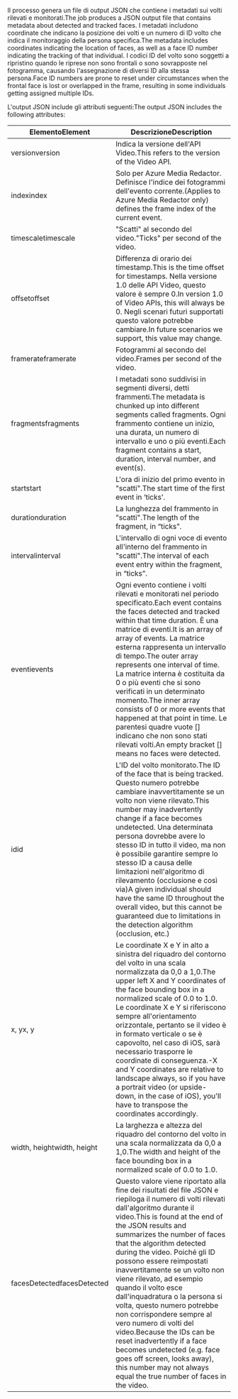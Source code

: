 <span data-ttu-id="76498-101">Il processo genera un file di output JSON che contiene i metadati sui volti rilevati e monitorati.</span><span class="sxs-lookup"><span data-stu-id="76498-101">The job produces a JSON output file that contains metadata about detected and tracked faces.</span></span> <span data-ttu-id="76498-102">I metadati includono coordinate che indicano la posizione dei volti e un numero di ID volto che indica il monitoraggio della persona specifica.</span><span class="sxs-lookup"><span data-stu-id="76498-102">The metadata includes coordinates indicating the location of faces, as well as a face ID number indicating the tracking of that individual.</span></span> <span data-ttu-id="76498-103">I codici ID del volto sono soggetti a ripristino quando le riprese non sono frontali o sono sovrapposte nel fotogramma, causando l'assegnazione di diversi ID alla stessa persona.</span><span class="sxs-lookup"><span data-stu-id="76498-103">Face ID numbers are prone to reset under circumstances when the frontal face is lost or overlapped in the frame, resulting in some individuals getting assigned multiple IDs.</span></span>

<span data-ttu-id="76498-104">L'output JSON include gli attributi seguenti:</span><span class="sxs-lookup"><span data-stu-id="76498-104">The output JSON includes the following attributes:</span></span>

| <span data-ttu-id="76498-105">Elemento</span><span class="sxs-lookup"><span data-stu-id="76498-105">Element</span></span> | <span data-ttu-id="76498-106">Descrizione</span><span class="sxs-lookup"><span data-stu-id="76498-106">Description</span></span> |
| --- | --- |
| <span data-ttu-id="76498-107">version</span><span class="sxs-lookup"><span data-stu-id="76498-107">version</span></span> |<span data-ttu-id="76498-108">Indica la versione dell'API Video.</span><span class="sxs-lookup"><span data-stu-id="76498-108">This refers to the version of the Video API.</span></span> |
| <span data-ttu-id="76498-109">index</span><span class="sxs-lookup"><span data-stu-id="76498-109">index</span></span> | <span data-ttu-id="76498-110">Solo per Azure Media Redactor. Definisce l'indice dei fotogrammi dell'evento corrente.</span><span class="sxs-lookup"><span data-stu-id="76498-110">(Applies to Azure Media Redactor only) defines the frame index of the current event.</span></span> |
| <span data-ttu-id="76498-111">timescale</span><span class="sxs-lookup"><span data-stu-id="76498-111">timescale</span></span> |<span data-ttu-id="76498-112">"Scatti" al secondo del video.</span><span class="sxs-lookup"><span data-stu-id="76498-112">"Ticks" per second of the video.</span></span> |
| <span data-ttu-id="76498-113">offset</span><span class="sxs-lookup"><span data-stu-id="76498-113">offset</span></span> |<span data-ttu-id="76498-114">Differenza di orario dei timestamp.</span><span class="sxs-lookup"><span data-stu-id="76498-114">This is the time offset for timestamps.</span></span> <span data-ttu-id="76498-115">Nella versione 1.0 delle API Video, questo valore è sempre 0.</span><span class="sxs-lookup"><span data-stu-id="76498-115">In version 1.0 of Video APIs, this will always be 0.</span></span> <span data-ttu-id="76498-116">Negli scenari futuri supportati questo valore potrebbe cambiare.</span><span class="sxs-lookup"><span data-stu-id="76498-116">In future scenarios we support, this value may change.</span></span> |
| <span data-ttu-id="76498-117">framerate</span><span class="sxs-lookup"><span data-stu-id="76498-117">framerate</span></span> |<span data-ttu-id="76498-118">Fotogrammi al secondo del video.</span><span class="sxs-lookup"><span data-stu-id="76498-118">Frames per second of the video.</span></span> |
| <span data-ttu-id="76498-119">fragments</span><span class="sxs-lookup"><span data-stu-id="76498-119">fragments</span></span> |<span data-ttu-id="76498-120">I metadati sono suddivisi in segmenti diversi, detti frammenti.</span><span class="sxs-lookup"><span data-stu-id="76498-120">The metadata is chunked up into different segments called fragments.</span></span> <span data-ttu-id="76498-121">Ogni frammento contiene un inizio, una durata, un numero di intervallo e uno o più eventi.</span><span class="sxs-lookup"><span data-stu-id="76498-121">Each fragment contains a start, duration, interval number, and event(s).</span></span> |
| <span data-ttu-id="76498-122">start</span><span class="sxs-lookup"><span data-stu-id="76498-122">start</span></span> |<span data-ttu-id="76498-123">L'ora di inizio del primo evento in "scatti".</span><span class="sxs-lookup"><span data-stu-id="76498-123">The start time of the first event in ‘ticks’.</span></span> |
| <span data-ttu-id="76498-124">duration</span><span class="sxs-lookup"><span data-stu-id="76498-124">duration</span></span> |<span data-ttu-id="76498-125">La lunghezza del frammento in "scatti".</span><span class="sxs-lookup"><span data-stu-id="76498-125">The length of the fragment, in “ticks”.</span></span> |
| <span data-ttu-id="76498-126">interval</span><span class="sxs-lookup"><span data-stu-id="76498-126">interval</span></span> |<span data-ttu-id="76498-127">L'intervallo di ogni voce di evento all'interno del frammento in "scatti".</span><span class="sxs-lookup"><span data-stu-id="76498-127">The interval of each event entry within the fragment, in “ticks”.</span></span> |
| <span data-ttu-id="76498-128">eventi</span><span class="sxs-lookup"><span data-stu-id="76498-128">events</span></span> |<span data-ttu-id="76498-129">Ogni evento contiene i volti rilevati e monitorati nel periodo specificato.</span><span class="sxs-lookup"><span data-stu-id="76498-129">Each event contains the faces detected and tracked within that time duration.</span></span> <span data-ttu-id="76498-130">È una matrice di eventi.</span><span class="sxs-lookup"><span data-stu-id="76498-130">It is an array of array of events.</span></span> <span data-ttu-id="76498-131">La matrice esterna rappresenta un intervallo di tempo.</span><span class="sxs-lookup"><span data-stu-id="76498-131">The outer array represents one interval of time.</span></span> <span data-ttu-id="76498-132">La matrice interna è costituita da 0 o più eventi che si sono verificati in un determinato momento.</span><span class="sxs-lookup"><span data-stu-id="76498-132">The inner array consists of 0 or more events that happened at that point in time.</span></span> <span data-ttu-id="76498-133">Le parentesi quadre vuote [] indicano che non sono stati rilevati volti.</span><span class="sxs-lookup"><span data-stu-id="76498-133">An empty bracket [] means no faces were detected.</span></span> |
| <span data-ttu-id="76498-134">id</span><span class="sxs-lookup"><span data-stu-id="76498-134">id</span></span> |<span data-ttu-id="76498-135">L'ID del volto monitorato.</span><span class="sxs-lookup"><span data-stu-id="76498-135">The ID of the face that is being tracked.</span></span> <span data-ttu-id="76498-136">Questo numero potrebbe cambiare inavvertitamente se un volto non viene rilevato.</span><span class="sxs-lookup"><span data-stu-id="76498-136">This number may inadvertently change if a face becomes undetected.</span></span> <span data-ttu-id="76498-137">Una determinata persona dovrebbe avere lo stesso ID in tutto il video, ma non è possibile garantire sempre lo stesso ID a causa delle limitazioni nell'algoritmo di rilevamento (occlusione e così via)</span><span class="sxs-lookup"><span data-stu-id="76498-137">A given individual should have the same ID throughout the overall video, but this cannot be guaranteed due to limitations in the detection algorithm (occlusion, etc.)</span></span> |
| <span data-ttu-id="76498-138">x, y</span><span class="sxs-lookup"><span data-stu-id="76498-138">x, y</span></span> |<span data-ttu-id="76498-139">Le coordinate X e Y in alto a sinistra del riquadro del contorno del volto in una scala normalizzata da 0,0 a 1,0.</span><span class="sxs-lookup"><span data-stu-id="76498-139">The upper left X and Y coordinates of the face bounding box in a normalized scale of 0.0 to 1.0.</span></span> <br/><span data-ttu-id="76498-140">Le coordinate X e Y si riferiscono sempre all'orientamento orizzontale, pertanto se il video è in formato verticale o se è capovolto, nel caso di iOS, sarà necessario trasporre le coordinate di conseguenza.</span><span class="sxs-lookup"><span data-stu-id="76498-140">-X and Y coordinates are relative to landscape always, so if you have a portrait video (or upside-down, in the case of iOS), you'll have to transpose the coordinates accordingly.</span></span> |
| <span data-ttu-id="76498-141">width, height</span><span class="sxs-lookup"><span data-stu-id="76498-141">width, height</span></span> |<span data-ttu-id="76498-142">La larghezza e altezza del riquadro del contorno del volto in una scala normalizzata da 0,0 a 1,0.</span><span class="sxs-lookup"><span data-stu-id="76498-142">The width and height of the face bounding box in a normalized scale of 0.0 to 1.0.</span></span> |
| <span data-ttu-id="76498-143">facesDetected</span><span class="sxs-lookup"><span data-stu-id="76498-143">facesDetected</span></span> |<span data-ttu-id="76498-144">Questo valore viene riportato alla fine dei risultati del file JSON e riepiloga il numero di volti rilevati dall'algoritmo durante il video.</span><span class="sxs-lookup"><span data-stu-id="76498-144">This is found at the end of the JSON results and summarizes the number of faces that the algorithm detected during the video.</span></span> <span data-ttu-id="76498-145">Poiché gli ID possono essere reimpostati inavvertitamente se un volto non viene rilevato, ad esempio quando il volto esce dall'inquadratura o la persona si volta, questo numero potrebbe non corrispondere sempre al vero numero di volti del video.</span><span class="sxs-lookup"><span data-stu-id="76498-145">Because the IDs can be reset inadvertently if a face becomes undetected (e.g. face goes off screen, looks away), this number may not always equal the true number of faces in the video.</span></span> |

